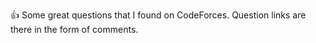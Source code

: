 👍 Some great questions that I found on CodeForces. Question links are there in the form of comments.
